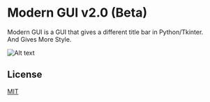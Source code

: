 # Modern GUI v2.0 (Beta)

Modern GUI is a GUI that gives a different title bar in Python/Tkinter.  
And Gives More Style.

![Alt text](https://i.ibb.co/RPvw6pz/Modern-GUI-v2-0-Beta.png "Screenshot of Modern GUI v2.0 (Beta)")

## License
[MIT](https://github.com/sancho1952007/Modern-GUI-v2.0-Beta-/blob/main/LICENCE.txt)
